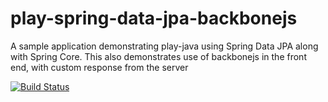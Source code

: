 play-spring-data-jpa-backbonejs
====================

A sample application demonstrating play-java using Spring Data JPA along with Spring Core.
This also demonstrates use of backbonejs in the front end, with custom response from the server

[![Build Status](https://travis-ci.org/WarFox/play-spring-data-jpa-backbonejs.png?branch=master)](https://travis-ci.org/WarFox/play-spring-data-jpa-backbonejs)

